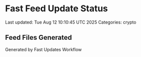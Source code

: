 # Fast Feed Update Status
Last updated: Tue Aug 12 10:10:45 UTC 2025
Categories: crypto

## Feed Files Generated

Generated by Fast Updates Workflow
